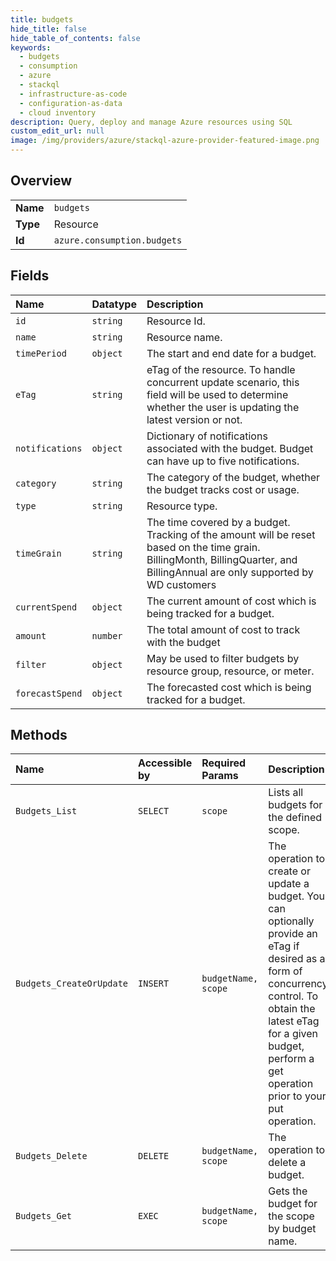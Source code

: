 ```yaml
---
title: budgets
hide_title: false
hide_table_of_contents: false
keywords:
  - budgets
  - consumption
  - azure    
  - stackql
  - infrastructure-as-code
  - configuration-as-data
  - cloud inventory
description: Query, deploy and manage Azure resources using SQL
custom_edit_url: null
image: /img/providers/azure/stackql-azure-provider-featured-image.png
---
```

  
    

## Overview
<table><tbody>
<tr><td><b>Name</b></td><td><code>budgets</code></td></tr>
<tr><td><b>Type</b></td><td>Resource</td></tr>
<tr><td><b>Id</b></td><td><code>azure.consumption.budgets</code></td></tr>
</tbody></table>

## Fields
| Name | Datatype | Description |
|:-----|:---------|:------------|
| `id` | `string` | Resource Id. |
| `name` | `string` | Resource name. |
| `timePeriod` | `object` | The start and end date for a budget. |
| `eTag` | `string` | eTag of the resource. To handle concurrent update scenario, this field will be used to determine whether the user is updating the latest version or not. |
| `notifications` | `object` | Dictionary of notifications associated with the budget. Budget can have up to five notifications. |
| `category` | `string` | The category of the budget, whether the budget tracks cost or usage. |
| `type` | `string` | Resource type. |
| `timeGrain` | `string` | The time covered by a budget. Tracking of the amount will be reset based on the time grain. BillingMonth, BillingQuarter, and BillingAnnual are only supported by WD customers |
| `currentSpend` | `object` | The current amount of cost which is being tracked for a budget. |
| `amount` | `number` | The total amount of cost to track with the budget |
| `filter` | `object` | May be used to filter budgets by resource group, resource, or meter. |
| `forecastSpend` | `object` | The forecasted cost which is being tracked for a budget. |
## Methods
| Name | Accessible by | Required Params | Description |
|:-----|:--------------|:----------------|:------------|
| `Budgets_List` | `SELECT` | `scope` | Lists all budgets for the defined scope. |
| `Budgets_CreateOrUpdate` | `INSERT` | `budgetName, scope` | The operation to create or update a budget. You can optionally provide an eTag if desired as a form of concurrency control. To obtain the latest eTag for a given budget, perform a get operation prior to your put operation. |
| `Budgets_Delete` | `DELETE` | `budgetName, scope` | The operation to delete a budget. |
| `Budgets_Get` | `EXEC` | `budgetName, scope` | Gets the budget for the scope by budget name. |
